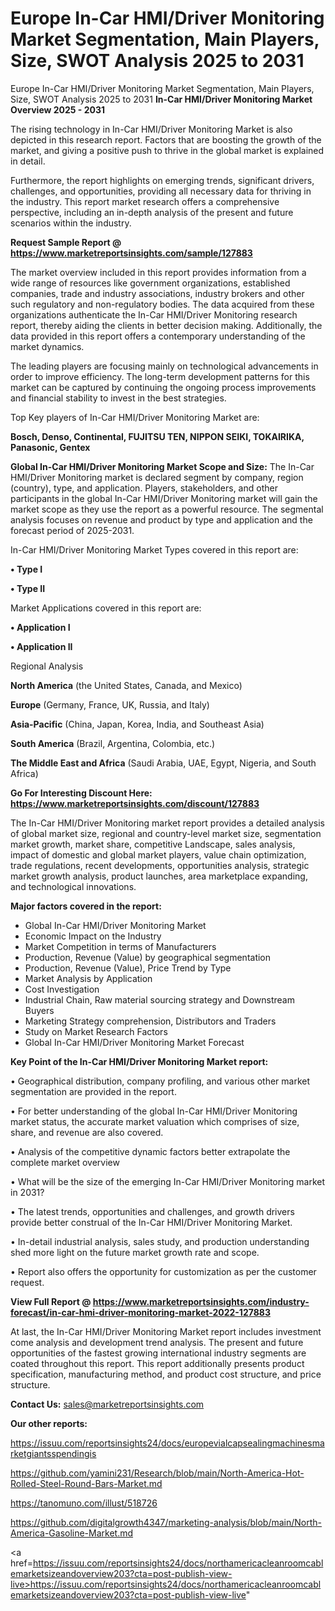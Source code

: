 # Europe In-Car HMI/Driver Monitoring Market Segmentation, Main Players, Size, SWOT Analysis 2025 to 2031
Europe In-Car HMI/Driver Monitoring Market Segmentation, Main Players, Size, SWOT Analysis 2025 to 2031
<Strong> In-Car HMI/Driver Monitoring Market Overview 2025 - 2031</strong>

The rising technology in In-Car HMI/Driver Monitoring Market is also depicted in this research report. Factors that are boosting the growth of the market, and giving a positive push to thrive in the global market is explained in detail.

Furthermore, the report highlights on emerging trends, significant drivers, challenges, and opportunities, providing all necessary data for thriving in the industry. This report market research offers a comprehensive perspective, including an in-depth analysis of the present and future scenarios within the industry.

<strong>Request Sample Report @ <a href=https://www.marketreportsinsights.com/sample/127883>https://www.marketreportsinsights.com/sample/127883</a></strong>

The market overview included in this report provides information from a wide range of resources like government organizations, established companies, trade and industry associations, industry brokers and other such regulatory and non-regulatory bodies. The data acquired from these organizations authenticate the In-Car HMI/Driver Monitoring research report, thereby aiding the clients in better decision making. Additionally, the data provided in this report offers a contemporary understanding of the market dynamics.

The leading players are focusing mainly on technological advancements in order to improve efficiency. The long-term development patterns for this market can be captured by continuing the ongoing process improvements and financial stability to invest in the best strategies.

Top Key players of In-Car HMI/Driver Monitoring Market are:

<strong>Bosch, Denso, Continental, FUJITSU TEN, NIPPON SEIKI, TOKAIRIKA, Panasonic, Gentex</strong>

<strong><b>Global In-Car HMI/Driver Monitoring Market Scope and Size:</b></strong>
The In-Car HMI/Driver Monitoring market is declared segment by company, region (country), type, and application. Players, stakeholders, and other participants in the global In-Car HMI/Driver Monitoring market will gain the market scope as they use the report as a powerful resource. The segmental analysis focuses on revenue and product by type and application and the forecast period of 2025-2031.

In-Car HMI/Driver Monitoring Market Types covered in this report are:

<strong>• Type I

• Type II</strong>

Market Applications covered in this report are:

<strong>• Application I

• Application II</strong> 

Regional Analysis

<strong>North America</strong> (the United States, Canada, and Mexico)

<strong>Europe</strong> (Germany, France, UK, Russia, and Italy)

<strong>Asia-Pacific</strong> (China, Japan, Korea, India, and Southeast Asia)

<strong>South America</strong> (Brazil, Argentina, Colombia, etc.)

<strong>The Middle East and Africa</strong> (Saudi Arabia, UAE, Egypt, Nigeria, and South Africa)

<strong>Go For Interesting Discount Here: <a href=https://www.marketreportsinsights.com/discount/127883>https://www.marketreportsinsights.com/discount/127883</a></strong>

The In-Car HMI/Driver Monitoring market report provides a detailed analysis of global market size, regional and country-level market size, segmentation market growth, market share, competitive Landscape, sales analysis, impact of domestic and global market players, value chain optimization, trade regulations, recent developments, opportunities analysis, strategic market growth analysis, product launches, area marketplace expanding, and technological innovations.

<strong><b>Major factors covered in the report:</b></strong>
<ul>
  <li>Global In-Car HMI/Driver Monitoring Market </li>
  <li>Economic Impact on the Industry</li>
  <li>Market Competition in terms of Manufacturers</li>
  <li>Production, Revenue (Value) by geographical segmentation</li>
  <li>Production, Revenue (Value), Price Trend by Type</li>
  <li>Market Analysis by Application</li>
  <li>Cost Investigation</li>
  <li>Industrial Chain, Raw material sourcing strategy and Downstream Buyers</li>
  <li>Marketing Strategy comprehension, Distributors and Traders</li>
  <li>Study on Market Research Factors</li>
  <li>Global In-Car HMI/Driver Monitoring Market Forecast</li>
</ul>

<strong><b>Key Point of the In-Car HMI/Driver Monitoring Market report:</b></strong>

• Geographical distribution, company profiling, and various other market segmentation are provided in the report.

• For better understanding of the global In-Car HMI/Driver Monitoring market status, the accurate market valuation which comprises of size, share, and revenue are also covered.

• Analysis of the competitive dynamic factors better extrapolate the complete market overview

• What will be the size of the emerging In-Car HMI/Driver Monitoring market in 2031?

• The latest trends, opportunities and challenges, and growth drivers provide better construal of the In-Car HMI/Driver Monitoring Market.

• In-detail industrial analysis, sales study, and production understanding shed more light on the future market growth rate and scope.

• Report also offers the opportunity for customization as per the customer request.

<strong><b>View Full Report @ <a href=https://www.marketreportsinsights.com/industry-forecast/in-car-hmi-driver-monitoring-market-2022-127883>https://www.marketreportsinsights.com/industry-forecast/in-car-hmi-driver-monitoring-market-2022-127883</a></b></strong>


At last, the In-Car HMI/Driver Monitoring Market report includes investment come analysis and development trend analysis. The present and future opportunities of the fastest growing international industry segments are coated throughout this report. This report additionally presents product specification, manufacturing method, and product cost structure, and price structure.

<strong>Contact Us:</strong>
sales@marketreportsinsights.com

<strong>Our other reports:</strong>

<a href=https://issuu.com/reportsinsights24/docs/europevialcapsealingmachinesmarketgiantsspendingis>https://issuu.com/reportsinsights24/docs/europevialcapsealingmachinesmarketgiantsspendingis</a>

<a href=https://github.com/yamini231/Research/blob/main/North-America-Hot-Rolled-Steel-Round-Bars-Market.md>https://github.com/yamini231/Research/blob/main/North-America-Hot-Rolled-Steel-Round-Bars-Market.md</a>

<a href=https://tanomuno.com/illust/518726>https://tanomuno.com/illust/518726</a>

<a href=https://github.com/digitalgrowth4347/marketing-analysis/blob/main/North-America-Gasoline-Market.md>https://github.com/digitalgrowth4347/marketing-analysis/blob/main/North-America-Gasoline-Market.md</a>

<a href=https://issuu.com/reportsinsights24/docs/northamericacleanroomcablemarketsizeandoverview203?cta=post-publish-view-live>https://issuu.com/reportsinsights24/docs/northamericacleanroomcablemarketsizeandoverview203?cta=post-publish-view-live</a>"
